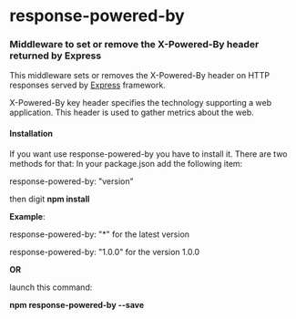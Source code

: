 # response-powered-by
### Middleware to set or remove the X-Powered-By header returned by Express

This middleware sets or removes the X-Powered-By header on HTTP responses served by [Express](http://expressjs.com/) framework.

X-Powered-By key header specifies the technology supporting a web application. This header is used to gather metrics about the web.

#### Installation
If you want use response-powered-by you have to install it. There are two methods for that:
In your package.json add the following item: 

response-powered-by: "version"

then digit **npm install**

**Example**:

response-powered-by: "*" for the latest version

response-powered-by: "1.0.0" for the version 1.0.0

**OR**

launch this command:

**npm  response-powered-by --save**
